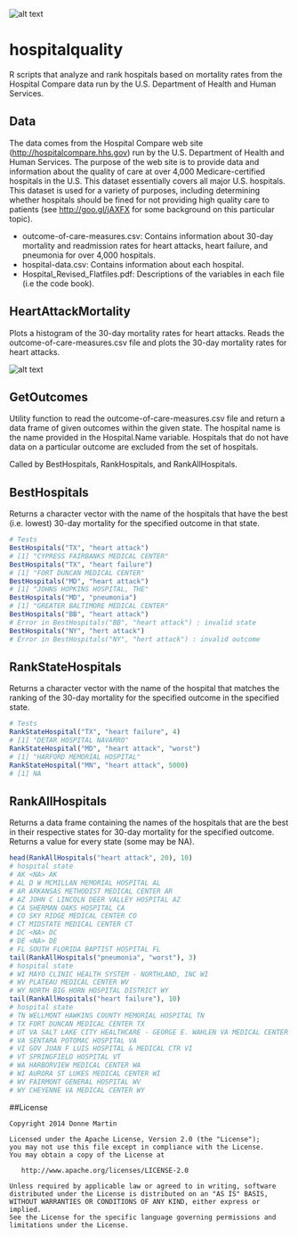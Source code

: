 ![alt text](http://donnemartin.com/wp-content/uploads/2014/12/hospital_cover-bw.jpg)

# hospitalquality

R scripts that analyze and rank hospitals based on mortality rates from the Hospital Compare data run by the U.S. Department of Health and Human Services.

## Data

The data comes from the Hospital Compare web site (http://hospitalcompare.hhs.gov) run by the U.S. Department of Health and Human Services. The purpose of the web site is to provide data and information about the quality of care at over 4,000 Medicare-certified hospitals in the U.S. This dataset essentially covers all major U.S. hospitals. This dataset is used for a variety of purposes, including determining whether hospitals should be fined for not providing high quality care to patients (see http://goo.gl/jAXFX
for some background on this particular topic).

* outcome-of-care-measures.csv: Contains information about 30-day mortality and readmission rates for heart attacks, heart failure, and pneumonia for over 4,000 hospitals.
* hospital-data.csv: Contains information about each hospital.
* Hospital_Revised_Flatfiles.pdf: Descriptions of the variables in each file (i.e the code book).

## HeartAttackMortality

Plots a histogram of the 30-day mortality rates for heart attacks.  Reads the outcome-of-care-measures.csv file and plots the 30-day mortality rates for heart attacks.

![alt text](https://raw.githubusercontent.com/donnemartin/hospitalquality/master/heart-attack-mortality.png)

## GetOutcomes

Utility function to read the outcome-of-care-measures.csv file and return a data frame of given outcomes within the given state.  The hospital name is the name provided in the Hospital.Name variable. Hospitals that do not have data on a particular outcome are excluded from the set of hospitals.

Called by BestHospitals, RankHospitals, and RankAllHospitals.

## BestHospitals

Returns a character vector with the name of the hospitals that have the best (i.e. lowest) 30-day mortality for the specified outcome in that state.

```R
# Tests
BestHospitals("TX", "heart attack")
# [1] "CYPRESS FAIRBANKS MEDICAL CENTER"
BestHospitals("TX", "heart failure")
# [1] "FORT DUNCAN MEDICAL CENTER"
BestHospitals("MD", "heart attack")
# [1] "JOHNS HOPKINS HOSPITAL, THE"
BestHospitals("MD", "pneumonia")
# [1] "GREATER BALTIMORE MEDICAL CENTER"
BestHospitals("BB", "heart attack")
# Error in BestHospitals("BB", "heart attack") : invalid state
BestHospitals("NY", "hert attack")
# Error in BestHospitals("NY", "hert attack") : invalid outcome
```

## RankStateHospitals

Returns a character vector with the name of the hospital that matches the ranking of the 30-day mortality for the specified outcome in the specified state.

```R
# Tests
RankStateHospital("TX", "heart failure", 4)
# [1] "DETAR HOSPITAL NAVARRO"
RankStateHospital("MD", "heart attack", "worst")
# [1] "HARFORD MEMORIAL HOSPITAL"
RankStateHospital("MN", "heart attack", 5000)
# [1] NA
```

## RankAllHospitals

Returns a data frame containing the names of the hospitals that are the best in their respective states for 30-day mortality for the specified outcome.  Returns a value for every state (some may be NA).

```R
head(RankAllHospitals("heart attack", 20), 10)
# hospital state
# AK <NA> AK
# AL D W MCMILLAN MEMORIAL HOSPITAL AL
# AR ARKANSAS METHODIST MEDICAL CENTER AR
# AZ JOHN C LINCOLN DEER VALLEY HOSPITAL AZ
# CA SHERMAN OAKS HOSPITAL CA
# CO SKY RIDGE MEDICAL CENTER CO
# CT MIDSTATE MEDICAL CENTER CT
# DC <NA> DC
# DE <NA> DE
# FL SOUTH FLORIDA BAPTIST HOSPITAL FL
tail(RankAllHospitals("pneumonia", "worst"), 3)
# hospital state
# WI MAYO CLINIC HEALTH SYSTEM - NORTHLAND, INC WI
# WV PLATEAU MEDICAL CENTER WV
# WY NORTH BIG HORN HOSPITAL DISTRICT WY
tail(RankAllHospitals("heart failure"), 10)
# hospital state
# TN WELLMONT HAWKINS COUNTY MEMORIAL HOSPITAL TN
# TX FORT DUNCAN MEDICAL CENTER TX
# UT VA SALT LAKE CITY HEALTHCARE - GEORGE E. WAHLEN VA MEDICAL CENTER UT
# VA SENTARA POTOMAC HOSPITAL VA
# VI GOV JUAN F LUIS HOSPITAL & MEDICAL CTR VI
# VT SPRINGFIELD HOSPITAL VT
# WA HARBORVIEW MEDICAL CENTER WA
# WI AURORA ST LUKES MEDICAL CENTER WI
# WV FAIRMONT GENERAL HOSPITAL WV
# WY CHEYENNE VA MEDICAL CENTER WY
```

##License

    Copyright 2014 Donne Martin

    Licensed under the Apache License, Version 2.0 (the "License");
    you may not use this file except in compliance with the License.
    You may obtain a copy of the License at

       http://www.apache.org/licenses/LICENSE-2.0

    Unless required by applicable law or agreed to in writing, software
    distributed under the License is distributed on an "AS IS" BASIS,
    WITHOUT WARRANTIES OR CONDITIONS OF ANY KIND, either express or implied.
    See the License for the specific language governing permissions and
    limitations under the License.
